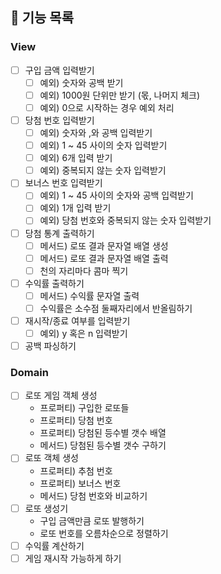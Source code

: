 ## 🎯 기능 목록

### View

- [ ]  구입 금액 입력받기
    - [ ]  예외) 숫자와 공백 받기
    - [ ]  예외) 1000원 단위만 받기 (몫, 나머지 체크)
    - [ ]  예외) 0으로 시작하는 경우 예외 처리
- [ ]  당첨 번호 입력받기
    - [ ]  예외) 숫자와 ,와 공백 입력받기
    - [ ]  예외) 1 ~ 45 사이의 숫자 입력받기
    - [ ]  예외) 6개 입력 받기
    - [ ]  예외) 중복되지 않는 숫자 입력받기
- [ ]  보너스 번호 입력받기
    - [ ]  예외) 1 ~ 45 사이의 숫자와 공백 입력받기
    - [ ]  예외) 1개 입력 받기
    - [ ]  예외) 당첨 번호와 중복되지 않는 숫자 입력받기
- [ ]  당첨 통계 출력하기
    - [ ]  메서드) 로또 결과 문자열 배열 생성
    - [ ]  메서드) 로또 결과 문자열 배열 출력
    - [ ]  천의 자리마다 콤마 찍기
- [ ]  수익률 출력하기
    - [ ]  메서드) 수익률 문자열 출력
    - [ ]  수익률은 소수점 둘째자리에서 반올림하기
- [ ]  재시작/종료 여부를 입력받기
    - [ ]  예외) y 혹은 n 입력받기
- [ ]  공백 파싱하기

### Domain

- [ ]  로또 게임 객체 생성
    - 프로퍼티) 구입한 로또들
    - 프로퍼티) 당첨 번호
    - 프로퍼티) 당첨된 등수별 갯수 배열
    - 메서드) 당첨된 등수별 갯수 구하기
- [ ]  로또 객체 생성
    - 프로퍼티) 추첨 번호
    - 프로퍼티) 보너스 번호
    - 메서드) 당첨 번호와 비교하기
- [ ]  로또 생성기
    - 구입 금액만큼 로또 발행하기
    - 로또 번호를 오름차순으로 정렬하기
- [ ]  수익률 계산하기
- [ ]  게임 재시작 가능하게 하기